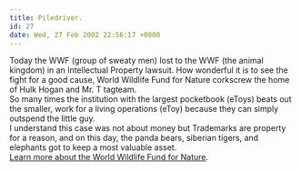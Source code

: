 ```yaml
---
title: Piledriver.
id: 27
date: Wed, 27 Feb 2002 22:56:17 +0000
---
```


Today the WWF (group of sweaty men) lost to the WWF (the animal kingdom) in an Intellectual Property lawsuit. How wonderful it is to see the fight for a good cause, World Wildlife Fund for Nature corkscrew the home of Hulk Hogan and Mr. T tagteam.  
 So many times the institution with the largest pocketbook (eToys) beats out the smaller, work for a living operations (eToy) because they can simply outspend the little guy.  
 I understand this case was not about money but Trademarks are property for a reason, and on this day, the panda bears, siberian tigers, and elephants got to keep a most valuable asset.  
[Learn more about the World Wildlife Fund for Nature](http://www.worldwildlife.org).


